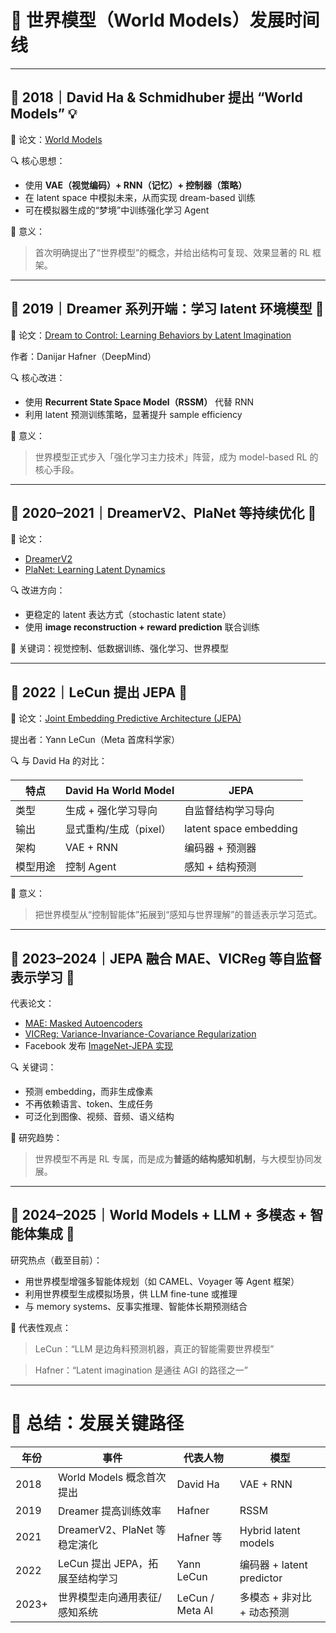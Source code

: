 # **🧭 世界模型（World Models）发展时间线**





------





## **🔹 2018｜David Ha & Schmidhuber 提出 “World Models” 💡**





📄 论文：[World Models](https://arxiv.org/abs/1803.10122)

🔍 核心思想：



- 使用 **VAE（视觉编码）+ RNN（记忆）+ 控制器（策略）**
- 在 latent space 中模拟未来，从而实现 dream-based 训练
- 可在模拟器生成的“梦境”中训练强化学习 Agent





📌 意义：



> 首次明确提出了“世界模型”的概念，并给出结构可复现、效果显著的 RL 框架。



------





## **🔹 2019｜Dreamer 系列开端：学习 latent 环境模型 🌙**





📄 论文：[Dream to Control: Learning Behaviors by Latent Imagination](https://arxiv.org/abs/1912.01603)

作者：Danijar Hafner（DeepMind）



🔍 核心改进：



- 使用 **Recurrent State Space Model（RSSM）** 代替 RNN
- 利用 latent 预测训练策略，显著提升 sample efficiency





📌 意义：



> 世界模型正式步入「强化学习主力技术」阵营，成为 model-based RL 的核心手段。



------





## **🔹 2020–2021｜DreamerV2、PlaNet 等持续优化 🧠**





📄 论文：



- [DreamerV2](https://arxiv.org/abs/2010.02193)
- [PlaNet: Learning Latent Dynamics](https://arxiv.org/abs/1811.04551)





🔍 改进方向：



- 更稳定的 latent 表达方式（stochastic latent state）
- 使用 **image reconstruction + reward prediction** 联合训练





📌 关键词：视觉控制、低数据训练、强化学习、世界模型



------





## **🔹 2022｜LeCun 提出 JEPA 🌌**





📄 论文：[Joint Embedding Predictive Architecture (JEPA)](https://arxiv.org/abs/2301.08243)

提出者：Yann LeCun（Meta 首席科学家）



🔍 与 David Ha 的对比：

| **特点** | **David Ha World Model** | **JEPA**               |
| -------- | ------------------------ | ---------------------- |
| 类型     | 生成 + 强化学习导向      | 自监督结构学习导向     |
| 输出     | 显式重构/生成（pixel）   | latent space embedding |
| 架构     | VAE + RNN                | 编码器 + 预测器        |
| 模型用途 | 控制 Agent               | 感知 + 结构预测        |

📌 意义：



> 把世界模型从“控制智能体”拓展到“感知与世界理解”的普适表示学习范式。



------





## **🔹 2023–2024｜JEPA 融合 MAE、VICReg 等自监督表示学习 🔁**





代表论文：



- [MAE: Masked Autoencoders](https://arxiv.org/abs/2111.06377)
- [VICReg: Variance-Invariance-Covariance Regularization](https://arxiv.org/abs/2105.04906)
- Facebook 发布 [ImageNet-JEPA 实现](https://github.com/facebookresearch/imagenet-jepa)





🔍 关键词：



- 预测 embedding，而非生成像素
- 不再依赖语言、token、生成任务
- 可泛化到图像、视频、音频、语义结构





📌 研究趋势：



> 世界模型不再是 RL 专属，而是成为**普适的结构感知机制**，与大模型协同发展。



------





## **🔹 2024–2025｜World Models + LLM + 多模态 + 智能体集成 🤖**





研究热点（截至目前）：



- 用世界模型增强多智能体规划（如 CAMEL、Voyager 等 Agent 框架）
- 利用世界模型生成模拟场景，供 LLM fine-tune 或推理
- 与 memory systems、反事实推理、智能体长期预测结合





📌 代表性观点：



> LeCun：“LLM 是边角料预测机器，真正的智能需要世界模型”

> Hafner：“Latent imagination 是通往 AGI 的路径之一”



------





# **📌 总结：发展关键路径**



| **年份** | **事件**                        | **代表人物**    | **模型**                   |
| -------- | ------------------------------- | --------------- | -------------------------- |
| 2018     | World Models 概念首次提出       | David Ha        | VAE + RNN                  |
| 2019     | Dreamer 提高训练效率            | Hafner          | RSSM                       |
| 2021     | DreamerV2、PlaNet 等稳定演化    | Hafner 等       | Hybrid latent models       |
| 2022     | LeCun 提出 JEPA，拓展至结构学习 | Yann LeCun      | 编码器 + latent predictor  |
| 2023+    | 世界模型走向通用表征/感知系统   | LeCun / Meta AI | 多模态 + 非对比 + 动态预测 |